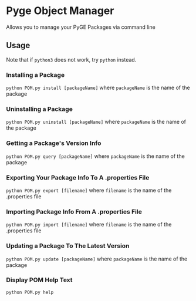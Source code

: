 # Pyge Object Manager

Allows you to manage your PyGE Packages via command line

## Usage
Note that if `python3` does not work, try `python` instead.

### Installing a Package
`python POM.py install [packageName]` where `packageName` is the name of the package

### Uninstalling a Package
`python POM.py uninstall [packageName]` where `packageName` is the name of the package

### Getting a Package's Version Info
`python POM.py query [packageName]` where `packageName` is the name of the package

### Exporting Your Package Info To A .properties File
`python POM.py export [filename]` where `filename` is the name of the .properties file

### Importing Package Info From A .properties File
`python POM.py import [filename]` where `filename` is the name of the .properties file

### Updating a Package To The Latest Version
`python POM.py update [packageName]` where `packageName` is the name of the package

### Display POM Help Text
`python POM.py help`
